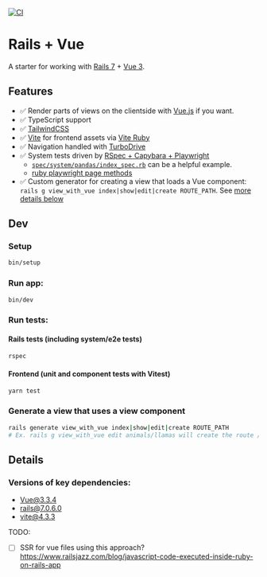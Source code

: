 [![CI](https://github.com/joekrump/rails-turbo-vue/actions/workflows/rubyonrails.yml/badge.svg)](https://github.com/joekrump/rails-turbo-vue/actions/workflows/rubyonrails.yml)

# Rails + Vue

A starter for working with [Rails 7](https://guides.rubyonrails.org/) + [Vue 3](https://vuejs.org/).

## Features

- ✅ Render parts of views on the clientside with [Vue.js]([url](https://vuejs.org/)) if you want.
- ✅ TypeScript support
- ✅ [TailwindCSS](https://tailwindcss.com/)
- ✅ [Vite](https://vitejs.dev/) for frontend assets via [Vite Ruby](https://vite-ruby.netlify.app/)
- ✅ Navigation handled with [TurboDrive](https://turbo.hotwired.dev/handbook/drive)
- ✅ System tests driven by [RSpec + Capybara + Playwright](https://playwright-ruby-client.vercel.app/docs/article/api_coverage)
   - [`spec/system/pandas/index_spec.rb`](https://github.com/joekrump/rails-turbo-vue/blob/main/spec/system/pandas/index_spec.rb) can be a helpful example.
   - [ruby playwright page methods](https://github.com/YusukeIwaki/playwright-ruby-client/blob/7c4651e224977aa5b2e1837d7fb964c4957b34a9/lib/playwright/channel_owners/page.rb)
- ✅ Custom generator for creating a view that loads a Vue component: `rails g view_with_vue index|show|edit|create ROUTE_PATH`. See [more details below](#generate-a-view-that-uses-a-view-component)

## Dev

### Setup
```bash
bin/setup
```

### Run app:
```bash
bin/dev
```

### Run tests:

#### Rails tests (including system/e2e tests)
```bash
rspec
```

#### Frontend (unit and component tests with Vitest)

```bash
yarn test
```

### Generate a view that uses a view component

```bash
rails generate view_with_vue index|show|edit|create ROUTE_PATH
# Ex. rails g view_with_vue edit animals/llamas will create the route /animals/llamas/:id/edit with a Vue component that loads on the view for that route.
```

## Details

### Versions of key dependencies:

- Vue@3.3.4
- rails@7.0.6.0
- vite@4.3.3

TODO:
- [ ] SSR for vue files using this approach? https://www.railsjazz.com/blog/javascript-code-executed-inside-ruby-on-rails-app
